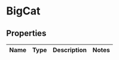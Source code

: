 

# BigCat

## Properties

Name | Type | Description | Notes
------------ | ------------- | ------------- | -------------



